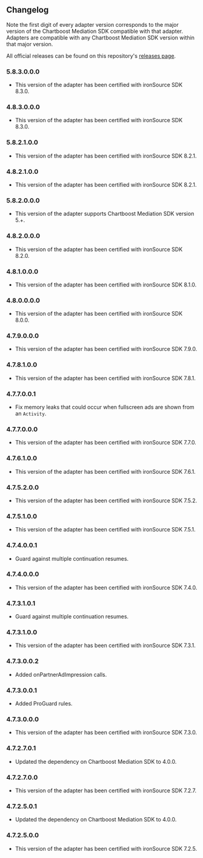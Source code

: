 ## Changelog

Note the first digit of every adapter version corresponds to the major version of the Chartboost Mediation SDK compatible with that adapter. 
Adapters are compatible with any Chartboost Mediation SDK version within that major version.

All official releases can be found on this repository's [releases page](https://github.com/ChartBoost/chartboost-mediation-android-adapter-ironsource/releases).

### 5.8.3.0.0.0
- This version of the adapter has been certified with ironSource SDK 8.3.0.

### 4.8.3.0.0.0
- This version of the adapter has been certified with ironSource SDK 8.3.0.

### 5.8.2.1.0.0
- This version of the adapter has been certified with ironSource SDK 8.2.1.

### 4.8.2.1.0.0
- This version of the adapter has been certified with ironSource SDK 8.2.1.

### 5.8.2.0.0.0
- This version of the adapter supports Chartboost Mediation SDK version 5.+.

### 4.8.2.0.0.0
- This version of the adapter has been certified with ironSource SDK 8.2.0.

### 4.8.1.0.0.0
- This version of the adapter has been certified with ironSource SDK 8.1.0.

### 4.8.0.0.0.0
- This version of the adapter has been certified with ironSource SDK 8.0.0.

### 4.7.9.0.0.0
- This version of the adapter has been certified with ironSource SDK 7.9.0.

### 4.7.8.1.0.0
- This version of the adapter has been certified with ironSource SDK 7.8.1.

### 4.7.7.0.0.1
- Fix memory leaks that could occur when fullscreen ads are shown from an `Activity`.

### 4.7.7.0.0.0
- This version of the adapter has been certified with ironSource SDK 7.7.0.

### 4.7.6.1.0.0
- This version of the adapter has been certified with ironSource SDK 7.6.1.

### 4.7.5.2.0.0
- This version of the adapter has been certified with ironSource SDK 7.5.2.

### 4.7.5.1.0.0
- This version of the adapter has been certified with ironSource SDK 7.5.1.

### 4.7.4.0.0.1
- Guard against multiple continuation resumes.

### 4.7.4.0.0.0
- This version of the adapter has been certified with ironSource SDK 7.4.0.

### 4.7.3.1.0.1
- Guard against multiple continuation resumes.

### 4.7.3.1.0.0
- This version of the adapter has been certified with ironSource SDK 7.3.1.

### 4.7.3.0.0.2
- Added onPartnerAdImpression calls.

### 4.7.3.0.0.1
- Added ProGuard rules.

### 4.7.3.0.0.0
- This version of the adapter has been certified with ironSource SDK 7.3.0.

### 4.7.2.7.0.1
- Updated the dependency on Chartboost Mediation SDK to 4.0.0.

### 4.7.2.7.0.0
- This version of the adapter has been certified with ironSource SDK 7.2.7.

### 4.7.2.5.0.1
- Updated the dependency on Chartboost Mediation SDK to 4.0.0.

### 4.7.2.5.0.0
- This version of the adapter has been certified with ironSource SDK 7.2.5.
